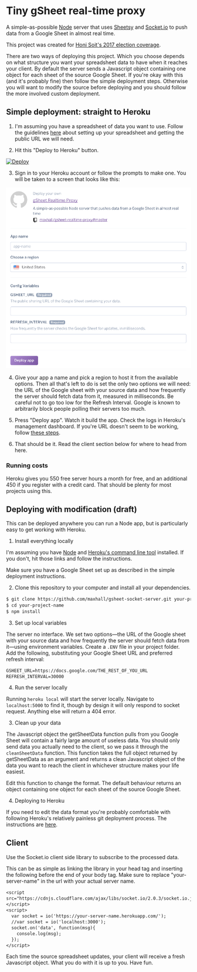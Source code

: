 # Tiny gSheet real-time proxy

A simple-as-possible [Node](https://nodejs.org/en/) server that uses [Sheetsy](https://github.com/TehShrike/sheetsy) and [Socket.io](https://socket.io/) to push data from a Google Sheet in almost real time.

This project was created for [Honi Soit's 2017 election coverage](#).

There are two ways of deploying this project. Which you choose depends on what structure you want your spreadsheet data to have when it reaches your client. By default the server sends a Javascript object containing one object for each sheet of the source Google Sheet. If you're okay with this (and it's probably fine) then follow the simple deployment steps. Otherwise you will want to modify the source before deploying and you should follow the more involved custom deployment.

## Simple deployment: straight to Heroku

1. I'm assuming you have a spreadsheet of data you want to use. Follow the guidelines [here](https://github.com/TehShrike/sheetsy#how-to-set-up-your-google-spreadsheet) about setting up your spreadsheet and getting the public URL we will need.

2. Hit this "Deploy to Heroku" button.

[![Deploy](https://www.herokucdn.com/deploy/button.svg)](https://heroku.com/deploy)

3. Sign in to your Heroku account or follow the prompts to make one. You will be taken to a screen that looks like this:

![Heroku 'Create new app' screen](heroku-deployment.png)

4. Give your app a name and pick a region to host it from the available options. Then all that's left to do is set the only two options we will need: the URL of the Google sheet with your source data and how frequently the server should fetch data from it, measured in milliseconds. Be careful not to go too low for the Refresh Interval. Google is known to arbitrarily block people polling their servers too much.

5. Press "Deploy app". Watch it build the app. Check the logs in Heroku's management dashboard. If you're URL doesn't seem to be working, follow [these steps](https://github.com/jsoma/tabletop#if-your-publish-to-web-url-doesnt-work).

6. That should be it. Read the client section below for where to head from here.

### Running costs

Heroku gives you 550 free server hours a month for free, and an additional 450 if you register with a credit card. That should be plenty for most projects using this.

## Deploying with modification (draft)

This can be deployed anywhere you can run a Node app, but is particularly easy to get working with Heroku.

1. Install everything locally

I'm assuming you have [Node](https://nodejs.org/en/) and [Heroku's command line tool](https://devcenter.heroku.com/articles/heroku-cli) installed. If you don't, hit those links and follow the instructions.

Make sure you have a Google Sheet set up as described in the simple deployment instructions.

2. Clone this repository to your computer and install all your dependencies.

```sh
$ git clone https://github.com/maxhall/gsheet-socket-server.git your-project-name
$ cd your-project-name
$ npm install
```

3. Set up local variables

The server no interface. We set two options—the URL of the Google sheet with your source data and how frequently the server should fetch data from it—using environment variables. Create a `.ENV` file in your project folder.  Add the following, substituting your Google Sheet URL and preferred refresh interval:

```
GSHEET_URL=https://docs.google.com/THE_REST_OF_YOU_URL
REFRESH_INTERVAL=30000
```

4. Run the server locally

Running `heroku local` will start the server locally. Navigate to `localhost:5000` to find it, though by design it will only respond to socket request. Anything else will return a 404 error.

3. Clean up your data

The Javascript object the getSheetData function pulls from you Google Sheet will contain a fairly large amount of useless data. You should only send data you actually need to the client, so we pass it through the `cleanSheetData` function. This function takes the full object returned by getSheetData as an argument and returns a clean Javascript object of the data you want to reach the client in whichever structure makes your life easiest.

Edit this function to change the format. The default behaviour returns an object containing one object for each sheet of the source Google Sheet.

4. Deploying to Heroku

If you need to edit the data format you're probably comfortable with following Heroku's relatively painless git deployment process. The instructions are [here](https://devcenter.heroku.com/articles/git).

## Client

Use the Socket.io client side library to subscribe to the processed data.

This can be as simple as linking the library in your head tag and inserting the following before the end of your body tag. Make sure to replace "your-server-name" in the url with your actual server name.

```
<script src="https://cdnjs.cloudflare.com/ajax/libs/socket.io/2.0.3/socket.io.js"></script>
<script>
  var socket = io('https://your-server-name.herokuapp.com/');
  //var socket = io('localhost:3000');
  socket.on('data', function(msg){
    console.log(msg);
  });
</script>
```

Each time the source spreadsheet updates, your client will receive a fresh Javascript object. What you do with it is up to you. Have fun.
